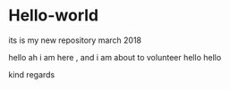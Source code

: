 # Hello-world
its is my new repository march 2018

hello ah i am here , and i am about to volunteer 
hello hello 

 kind regards 
